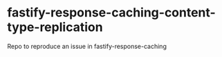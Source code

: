 # fastify-response-caching-content-type-replication
Repo to reproduce an issue in fastify-response-caching
